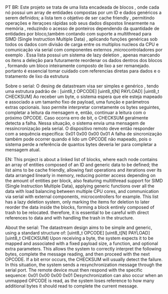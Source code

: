PT BR:
Este projeto se trata de uma lista encadeada de blocos , onde cada nó possui um array de entidades compostas por um ID e dados genéricos a serem definidos;
a lista tem o objetivo de ser cache friendly , permitindo operações e iteraçoes rápidas sob seus dados dispostos linearmente na memória , reduzindo o acesso de ponteiros dependendo da quantidade de entidades
por bloco,também contando com suporte a multithread para SIMD (Single Instruction Multiple Data) , aplicando funções genéricas sob todos os dados com divisão de carga entre os multiplos nucleos da CPU e comunicação
via serial com componentes externos ,microcontroladores por exemplo .
Essa lista possui um sistema de lazy deletion , apenas marcando os itens a deleção para futuramente reordenar os dados dentros dos blocos , formando um bloco inteiramente composto de lixo a ser remanejado.
portanto é essencial tomar cuidado com referencias diretas para dados e o tratamento de lixo da estrutura 

Sobre o serial:
O desing de datastream visa ser simples e genérico , tendo uma estrutura padrão de :
[uint8_t OPCODE] [uint8_t[N] PAYLOAD] [uint8_t CHECKSUM]
Ao receber um byte, o sistema espera que ele esteja mapeado e associado a um tamanho fixo de payload, uma função e parâmetros extras opcionais. Isso permite interpretar corretamente os bytes seguintes, completar a leitura da mensagem e, então, continuar a leitura com o próximo OPCODE.
Caso ocorra erro de bit, o CHECKSUM geralmente detecta a falha. Nessa situação, o sistema envia uma mensagem de ressincronização pela serial. O dispositivo remoto deve então responder com a sequência específica:
0x01 0x00 0x00 0x01
A falha de sincronização também pode ocorrer quando é lido um OPCODE não mapeado, pois o sistema perde a referência de quantos bytes deveria ler para completar a mensagem atual.


EN:
This project is about a linked list of blocks, where each node contains an array of entities composed of an ID and generic data to be defined;
the list aims to be cache friendly, allowing fast operations and iterations over its data arranged linearly in memory, reducing pointer access depending on the amount of entities
per block, also featuring multithread support for SIMD (Single Instruction Multiple Data), applying generic functions over all the data with load balancing between multiple CPU cores, and communication
via serial with external components, microcontrollers for example.
This list has a lazy deletion system, only marking the items for deletion to later reorder the data inside the blocks, forming a block entirely composed of trash to be relocated.
therefore, it is essential to be careful with direct references to data and with handling the trash in the structure.

About the serial:
The datastream design aims to be simple and generic, using a standard structure of:
[uint8_t OPCODE] [uint8_t[N] PAYLOAD] [uint8_t CHECKSUM]
Upon receiving a byte, the system expects it to be mapped and associated with a fixed payload size, a function, and optional extra parameters. This allows the system to correctly interpret the following bytes, complete the message reading, and then proceed with the next OPCODE.
If a bit error occurs, the CHECKSUM will usually detect the failure. In this situation, the system sends a resynchronization message through the serial port. The remote device must then respond with the specific sequence:
0x01 0x00 0x00 0x01
Desynchronization can also occur when an unmapped OPCODE is read, as the system loses reference to how many additional bytes it should read to complete the current message.


